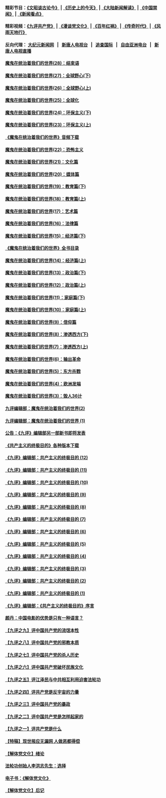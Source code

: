 #### 精彩节目：[《文昭谈古论今》](http://45.76.220.221/wenzhao) | [《历史上的今天》](http://45.76.220.221/today-in-history) | [《大陆新闻解读》](http://45.76.220.221/ntdtv-comedy) | [《中国禁闻》](http://45.76.220.221/ntdtv-news) | [《新闻看点》](http://45.76.220.221/news-insight) 

 #### 精彩视频：[《九评共产党》](http://45.76.220.221:10000/videos/jiuping) | [《漫谈党文化》](http://45.76.220.221:10000/videos/mtdwh) | [《百年红祸》](http://45.76.220.221:10000/videos/bnhh) | [《传奇时代》](http://45.76.220.221:10000/videos/legend) | [《风雨天地行》](http://45.76.220.221:10000/videos/fytdx) 

 #### 反向代理： [大纪元新闻网](http://45.76.220.221:10080/) &nbsp;&nbsp;|&nbsp;&nbsp; [新唐人电视台](http://45.76.220.221:8000/) &nbsp;&nbsp;|&nbsp;&nbsp; [追查国际](http://45.76.220.221:10010/) &nbsp;&nbsp;|&nbsp;&nbsp; [自由亚洲电台](http://45.76.220.221:9800/) &nbsp;&nbsp;|&nbsp;&nbsp; [新唐人电视直播](http://45.76.220.221/) 

#### [魔鬼在统治着我们的世界(28)：结束语](../pages/nsc422/n10936246.md?t=02182137) 

#### [魔鬼在统治着我们的世界(27)：全球野心(下)](../pages/nsc422/n10928319.md?t=02182137) 

#### [魔鬼在统治着我们的世界(26)：全球野心(上)](../pages/nsc422/n10900318.md?t=02182137) 

#### [魔鬼在统治着我们的世界(25)：全球化](../pages/nsc422/n10788205.md?t=02182137) 

#### [魔鬼在统治着我们的世界(24)：环保主义(下)](../pages/nsc422/n10695307.md?t=02182137) 

#### [魔鬼在统治着我们的世界(23)：环保主义(上)](../pages/nsc422/n10688613.md?t=02182137) 

#### [《魔鬼在统治着我们的世界》音频下载](../pages/nsc422/n10635553.md?t=02182137) 

#### [魔鬼在统治着我们的世界(22)：恐怖主义](../pages/nsc422/n10614727.md?t=02182137) 

#### [魔鬼在统治着我们的世界(21)：文化篇](../pages/nsc422/n10597706.md?t=02182137) 

#### [魔鬼在统治着我们的世界(20)：媒体篇](../pages/nsc422/n10586579.md?t=02182137) 

#### [魔鬼在统治着我们的世界(19)：教育篇(下)](../pages/nsc422/n10564808.md?t=02182137) 

#### [魔鬼在统治着我们的世界(18)：教育篇(上)](../pages/nsc422/n10526970.md?t=02182137) 

#### [魔鬼在统治着我们的世界(17)：艺术篇](../pages/nsc422/n10499093.md?t=02182137) 

#### [魔鬼在统治着我们的世界(16)：法律篇](../pages/nsc422/n10485969.md?t=02182137) 

#### [魔鬼在统治着我们的世界(15)：经济篇(下)](../pages/nsc422/n10469975.md?t=02182137) 

#### [《魔鬼在统治着我们的世界》全书目录](../pages/nsc422/n10464261.md?t=02182137) 

#### [魔鬼在统治着我们的世界(14)：经济篇(上)](../pages/nsc422/n10457370.md?t=02182137) 

#### [魔鬼在统治着我们的世界(13)：政治篇(下)](../pages/nsc422/n10448270.md?t=02182137) 

#### [魔鬼在统治着我们的世界(12)：政治篇(上)](../pages/nsc422/n10444576.md?t=02182137) 

#### [魔鬼在统治着我们的世界(11)：家庭篇(下)](../pages/nsc422/n10440961.md?t=02182137) 

#### [魔鬼在统治着我们的世界(10)：家庭篇(上)](../pages/nsc422/n10435448.md?t=02182137) 

#### [魔鬼在统治着我们的世界(9)：信仰篇](../pages/nsc422/n10432159.md?t=02182137) 

#### [魔鬼在统治着我们的世界(8)：渗透西方(下)](../pages/nsc422/n10429603.md?t=02182137) 

#### [魔鬼在统治着我们的世界(7)：渗透西方(上)](../pages/nsc422/n10426013.md?t=02182137) 

#### [魔鬼在统治着我们的世界(6)：输出革命](../pages/nsc422/n10421536.md?t=02182137) 

#### [魔鬼在统治着我们的世界(5)：东方杀戮](../pages/nsc422/n10417707.md?t=02182137) 

#### [魔鬼在统治着我们的世界(4)：欧洲发端](../pages/nsc422/n10414890.md?t=02182137) 

#### [魔鬼在统治着我们的世界(3)：毁人36计](../pages/nsc422/n10411583.md?t=02182137) 

#### [九评编辑部：魔鬼在统治着我们的世界(2)](../pages/nsc422/n10410036.md?t=02182137) 

#### [九评编辑部：魔鬼在统治着我们的世界 (1)](../pages/nsc422/n10406825.md?t=02182137) 

#### [公告：《九评》编辑部另一部新书即将发表](../pages/nsc422/n10405104.md?t=02182137) 

#### [《共产主义的终极目的》各种版本下载](../pages/nsc422/n10022138.md?t=02182137) 

#### [《九评》编辑部：共产主义的终极目的 (12)](../pages/nsc422/n9933272.md?t=02182137) 

#### [《九评》编辑部：共产主义的终极目的 (11)](../pages/nsc422/n9924973.md?t=02182137) 

#### [《九评》编辑部：共产主义的终极目的 (10)](../pages/nsc422/n9920883.md?t=02182137) 

#### [《九评》编辑部：共产主义的终极目的 (9)](../pages/nsc422/n9916363.md?t=02182137) 

#### [《九评》编辑部：共产主义的终极目的 (8)](../pages/nsc422/n9912488.md?t=02182137) 

#### [《九评》编辑部：共产主义的终极目的 (7)](../pages/nsc422/n9901176.md?t=02182137) 

#### [《九评》编辑部：共产主义的终极目的 (6)](../pages/nsc422/n9899359.md?t=02182137) 

#### [《九评》编辑部：共产主义的终极目的 (5)](../pages/nsc422/n9893174.md?t=02182137) 

#### [《九评》编辑部：共产主义的终极目的 (4)](../pages/nsc422/n9891246.md?t=02182137) 

#### [《九评》编辑部：共产主义的终极目的 (3)](../pages/nsc422/n9879879.md?t=02182137) 

#### [《九评》编辑部：共产主义的终极目的 (2)](../pages/nsc422/n9876205.md?t=02182137) 

#### [《九评》编辑部：共产主义的终极目的 (1)](../pages/nsc422/n9865857.md?t=02182137) 

#### [《九评》编辑部：《共产主义的终极目的》序言](../pages/nsc422/n9862666.md?t=02182137) 

#### [颜丹：中国电影的优势是只有一种语言？](../pages/nsc422/n9583062.md?t=02182137) 

#### [【九评之九】评中国共产党的流氓本性](../pages/nsc422/n737542.md?t=02182137) 

#### [【九评之八】评中国共产党的邪教本质](../pages/nsc422/n735942.md?t=02182137) 

#### [【九评之七】评中国共产党的杀人历史](../pages/nsc422/n733806.md?t=02182137) 

#### [【九评之六】评中国共产党破坏民族文化](../pages/nsc422/n731667.md?t=02182137) 

#### [【九评之五】评江泽民与中共相互利用迫害法轮功](../pages/nsc422/n730058.md?t=02182137) 

#### [【九评之四】评共产党是反宇宙的力量](../pages/nsc422/n727814.md?t=02182137) 

#### [【九评之三】评中国共产党的暴政](../pages/nsc422/n725597.md?t=02182137) 

#### [【九评之二】评中国共产党是怎样起家的](../pages/nsc422/n723946.md?t=02182137) 

#### [【九评之一】评共产党是什么](../pages/nsc422/n722529.md?t=02182137) 

#### [【特稿】现世报应无漏网 人做恶都得偿](../pages/nsc422/n4215167.md?t=02182137) 

#### [【解体党文化】绪论](../pages/nsc422/n1449356.md?t=02182137) 

#### [法轮功创始人李洪志先生：选择](../pages/nsc422/n3580738.md?t=02182137) 

#### [电子书：《解体党文化》](../pages/nsc422/n1573484.md?t=02182137) 

#### [【解体党文化】后记](../pages/nsc422/n1531999.md?t=02182137) 

